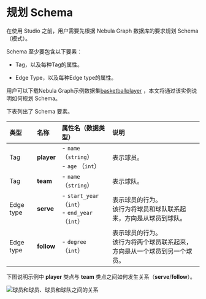 # 规划 Schema

在使用 Studio 之前，用户需要先根据 Nebula Graph 数据库的要求规划 Schema（模式）。

 Schema 至少要包含以下要素：

* Tag，以及每种Tag的属性。

* Edge Type，以及每种Edge type的属性。

用户可以下载Nebula Graph示例数据集[basketballplayer](https://docs-cdn.nebula-graph.com.cn/dataset/dataset.zip "点击下载") ，本文将通过该实例说明如何规划 Schema。

下表列出了 Schema 要素。

| 类型 | 名称 | 属性名（数据类型） | 说明 |
| :--- | :--- | :---| :--- |
| Tag |  **player**  | - `name` （`string`） <br>- `age` （`int`）  | 表示球员。  |
| Tag |   **team** | - `name` （`string`） |  表示球队。 |
| Edge type |  **serve**  | - `start_year` （`int`） <br> - `end_year` （`int`） | 表示球员的行为。<br>该行为将球员和球队联系起来，方向是从球员到球队。  |
| Edge type |  **follow**  | - `degree`（`int`）  | 表示球员的行为。<br>该行为将两个球员联系起来，方向是从一个球员到另一个球员。  |

下图说明示例中 **player** 类点与 **team** 类点之间如何发生关系（**serve**/**follow**）。

![球员和球员、球员和球队之间的关系](../figs/st-ug-006-1.png "示例中 player 与 team 的关系")
